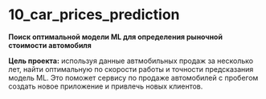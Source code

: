 # 10_car_prices_prediction
**Поиск оптимальной модели ML для определения рыночной стоимости автомобиля**

**Цель проекта:** используя данные автмобильных продаж за несколько лет, найти оптимальную по скорости работы и точности предсказания модель ML. Это поможет сервису по продаже автомобилей с пробегом создать новое приложение и привлечь новых клиентов.
